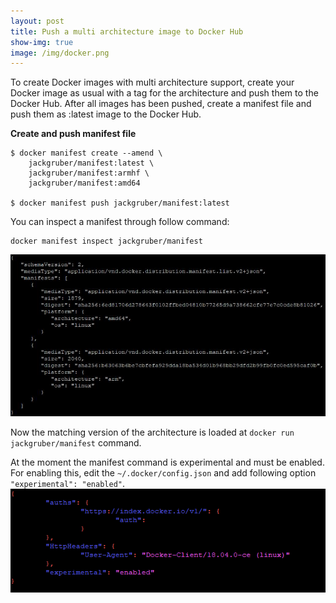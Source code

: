 ```yaml
---
layout: post
title: Push a multi architecture image to Docker Hub
show-img: true
image: /img/docker.png
---
```

To create Docker images with multi architecture support, create your Docker image as usual with a tag 
for the architecture and push them to the Docker Hub. 
After all images has been pushed, create a manifest file and push them as :latest image to the Docker Hub.

**Create and push manifest file**
```
$ docker manifest create --amend \
    jackgruber/manifest:latest \
    jackgruber/manifest:armhf \
    jackgruber/manifest:amd64

$ docker manifest push jackgruber/manifest:latest
```

You can inspect a manifest through follow command:
```
docker manifest inspect jackgruber/manifest
```
<img src="/img/posts/drafts/manifest_inspect.jpg">

Now the matching version of the architecture is loaded at ```docker run jackgruber/manifest``` command.

At the moment the manifest command is experimental and must be enabled.
For enabling this, edit the ```~/.docker/config.json``` and add following option ```"experimental": "enabled"```.
<img src="/img/posts/drafts/config.json.png">